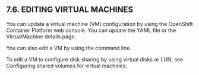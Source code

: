 ## 7.6. EDITING VIRTUAL MACHINES

You can update a virtual machine (VM) configuration by using the OpenShift Container Platform web console. You can update the YAML file or the VirtualMachine details page.

You can also edit a VM by using the command line.

To edit a VM to configure disk sharing by using virtual disks or LUN, see Configuring shared volumes for virtual machines.

